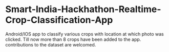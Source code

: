 # Smart-India-Hackhathon-Realtime-Crop-Classification-App
Android/IOS app to classify various crops with location at which photo was clicked. Till now more than 8 crops have been added to the app. contributions to the dataset are welcomed.
